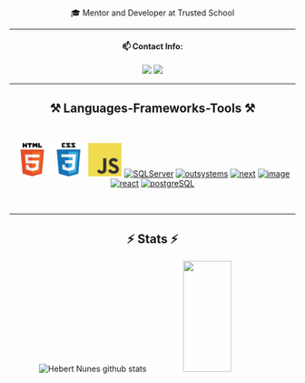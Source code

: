 <p align="center">🎓 Mentor and Developer at Trusted School </p>
<hr>

<h4 align="center">📫 Contact Info:</h4>
<p align="center">
<a href="mailto:hebertrodrigues.pt@gmail.com" alt="Gmail">
    <img src="https://img.shields.io/badge/Gmail-333333?style=for-the-badge&logo=gmail&logoColor=red" /></a>
<a href="https://www.linkedin.com/in/hebert-rodrigues-champion/" alt="Linkedin">
  <img src="https://img.shields.io/badge/LinkedIn-0077B5?style=for-the-badge&logo=linkedin&logoColor=white" /></a>
<br></p>
    <hr>
 
<h2 align="center">⚒️ Languages-Frameworks-Tools ⚒️</h2>
<br/>
<p align="center">

<a href="https://www.w3.org/html/" target="_blank" rel="noreferrer">
  <img src="https://raw.githubusercontent.com/devicons/devicon/master/icons/html5/html5-original-wordmark.svg" alt="html5" width="60" height="60"/></a>

<a href="https://www.w3schools.com/css/" target="_blank" rel="noreferrer">
  <img src="https://raw.githubusercontent.com/devicons/devicon/master/icons/css3/css3-original-wordmark.svg" alt="css3" width="60" height="60"/></a>

<a href="https://developer.mozilla.org/en-US/docs/Web/JavaScript" target="_blank" rel="noreferrer">
  <img src="https://raw.githubusercontent.com/devicons/devicon/master/icons/javascript/javascript-original.svg" alt="javascript" width="60" height="60"/></a>

<a href="https://www.microsoft.com/pt-pt/sql-server/" target="_blank" rel="noreferrer">
  <img src="https://e7.pngegg.com/pngimages/515/909/png-clipart-microsoft-sql-server-computer-servers-database-microsoft-microsoft-sql-server-server-computer.png" alt="SQLServer" width="60" height="60"/></a>

<a href="https://OutSystems.com" target="_blank" rel="noreferrer">
  <img src="https://avatars.githubusercontent.com/u/2916417?s=280&v=4" alt="outsystems" width="60" height="60"/></a>

<a href="https://nextjs.org/" target="_blank" rel="noreferrer">
  <img src="https://miro.medium.com/v2/resize:fit:576/1*yqQpg5pkNNY2NCdcmqVstw.png" alt="next" width="60" height="60"/></a>

<a href="https://www.typescriptlang.org/" target="_blank" rel="noreferrer">
  <img width="512" height="512" alt="image" src="https://github.com/user-attachments/assets/b0cc704a-f1d6-4f38-a3ba-0367aedad37d" />
</a>

<a href="https://react.dev/" target="_blank" rel="noreferrer">
  <img src="https://upload.wikimedia.org/wikipedia/commons/thumb/a/a7/React-icon.svg/640px-React-icon.svg.png" alt="react" width="60" height="60"/></a>

<a href="https://www.postgresql.org/" target="_blank" rel="noreferrer">
  <img src="https://cdn-icons-png.flaticon.com/512/5968/5968342.png" alt="postgreSQL" width="60" height="60"/></a>

</p>

<br/>
<hr/>

<h2 align="center">⚡ Stats ⚡</h2>

<div align="center"> 
  <img width="49%" height="195px" src="https://github-readme-stats.vercel.app/api?username=Hebert-Nunes&show_icons=true&count_private=true&hide_border=true&title_color=009bdb&icon_color=009bdb&text_color=c9d1d9&bg_color=0d1117" alt="Hebert Nunes github stats" /> 
  <img width="41%" height="195px" src="https://github-readme-stats.vercel.app/api/top-langs/?username=Hebert-Nunes&layout=compact&hide_border=true&title_color=009bdb&text_color=009bdb&bg_color=0d1117" />
</div>

<br/><br/>
